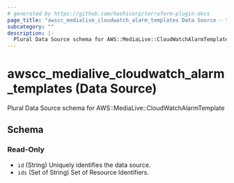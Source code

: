 ```yaml
---
# generated by https://github.com/hashicorp/terraform-plugin-docs
page_title: "awscc_medialive_cloudwatch_alarm_templates Data Source - terraform-provider-awscc"
subcategory: ""
description: |-
  Plural Data Source schema for AWS::MediaLive::CloudWatchAlarmTemplate
---
```


# awscc_medialive_cloudwatch_alarm_templates (Data Source)

Plural Data Source schema for AWS::MediaLive::CloudWatchAlarmTemplate



<!-- schema generated by tfplugindocs -->
## Schema

### Read-Only

- `id` (String) Uniquely identifies the data source.
- `ids` (Set of String) Set of Resource Identifiers.
